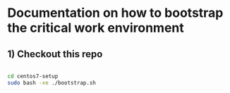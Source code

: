 # Documentation on how to bootstrap the critical work environment

## 1) Checkout this repo

```bash

cd centos7-setup
sudo bash -xe ./bootstrap.sh

```

